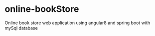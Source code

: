# online-bookStore
Online book store web application using angular8 and spring boot with mySql database
